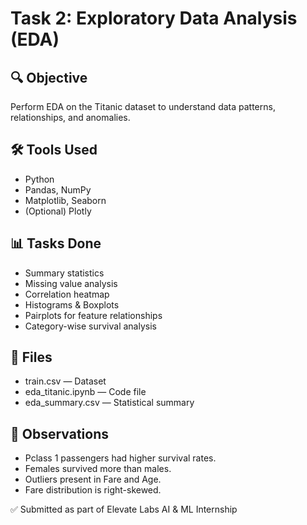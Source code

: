 # Task 2: Exploratory Data Analysis (EDA)

## 🔍 Objective
Perform EDA on the Titanic dataset to understand data patterns, relationships, and anomalies.

## 🛠️ Tools Used
- Python
- Pandas, NumPy
- Matplotlib, Seaborn
- (Optional) Plotly

## 📊 Tasks Done
- Summary statistics
- Missing value analysis
- Correlation heatmap
- Histograms & Boxplots
- Pairplots for feature relationships
- Category-wise survival analysis

## 📁 Files
- train.csv — Dataset
- eda_titanic.ipynb — Code file
- eda_summary.csv — Statistical summary

## 📌 Observations
- Pclass 1 passengers had higher survival rates.
- Females survived more than males.
- Outliers present in Fare and Age.
- Fare distribution is right-skewed.

✅ Submitted as part of Elevate Labs AI & ML Internship

